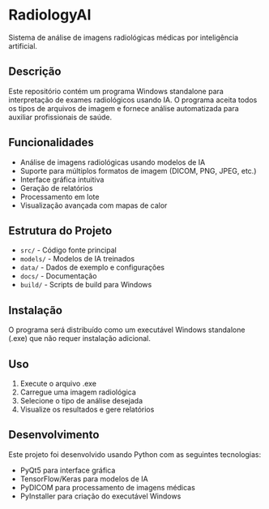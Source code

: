# RadiologyAI

Sistema de análise de imagens radiológicas médicas por inteligência artificial.

## Descrição

Este repositório contém um programa Windows standalone para interpretação de exames radiológicos usando IA. O programa aceita todos os tipos de arquivos de imagem e fornece análise automatizada para auxiliar profissionais de saúde.

## Funcionalidades

- Análise de imagens radiológicas usando modelos de IA
- Suporte para múltiplos formatos de imagem (DICOM, PNG, JPEG, etc.)
- Interface gráfica intuitiva
- Geração de relatórios
- Processamento em lote
- Visualização avançada com mapas de calor

## Estrutura do Projeto

- `src/` - Código fonte principal
- `models/` - Modelos de IA treinados
- `data/` - Dados de exemplo e configurações
- `docs/` - Documentação
- `build/` - Scripts de build para Windows

## Instalação

O programa será distribuído como um executável Windows standalone (.exe) que não requer instalação adicional.

## Uso

1. Execute o arquivo .exe
2. Carregue uma imagem radiológica
3. Selecione o tipo de análise desejada
4. Visualize os resultados e gere relatórios

## Desenvolvimento

Este projeto foi desenvolvido usando Python com as seguintes tecnologias:
- PyQt5 para interface gráfica
- TensorFlow/Keras para modelos de IA
- PyDICOM para processamento de imagens médicas
- PyInstaller para criação do executável Windows
